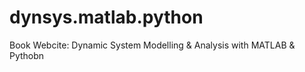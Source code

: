 # dynsys.matlab.python
Book Webcite: Dynamic System Modelling &amp; Analysis with MATLAB &amp; Pythobn

